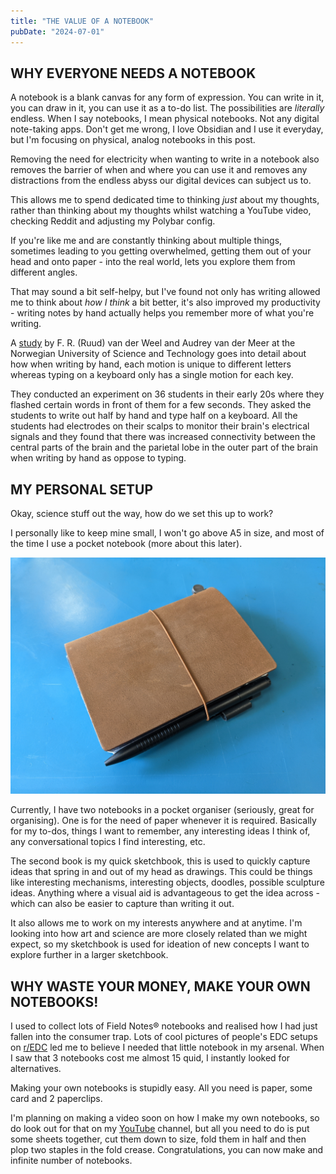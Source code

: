 ```yaml
---
title: "THE VALUE OF A NOTEBOOK"
pubDate: "2024-07-01"
---
```


## WHY EVERYONE NEEDS A NOTEBOOK

A notebook is a blank canvas for any form of expression. You can write in it, you can draw in it, you can use it as a to-do list. The possibilities are *literally* endless. When I say notebooks, I mean physical notebooks. Not any digital note-taking apps. Don't get me wrong, I love Obsidian and I use it everyday, but I'm focusing on physical, analog notebooks in this post.

Removing the need for electricity when wanting to write in a notebook also removes the barrier of when and where you can use it and removes any distractions from the endless abyss our digital devices can subject us to. 

This allows me to spend dedicated time to thinking *just* about my thoughts, rather than thinking about my thoughts whilst watching a YouTube video, checking Reddit and adjusting my Polybar config.

If you're like me and are constantly thinking about multiple things, sometimes leading to you getting overwhelmed, getting them out of your head and onto paper - into the real world, lets you explore them from different angles.

That may sound a bit self-helpy, but I've found not only has writing allowed me to think about *how I think* a bit better, it's also improved my productivity - writing notes by hand actually helps you remember more of what you're writing. 

A [study](https://www.frontiersin.org/journals/psychology/articles/10.3389/fpsyg.2023.1219945/full) by F. R. (Ruud) van der Weel and Audrey van der Meer at the Norwegian University of Science and Technology goes into detail about how when writing by hand, each motion is unique to different letters whereas typing on a keyboard only has a single motion for each key.

They conducted an experiment on 36 students in their early 20s where they flashed certain words in front of them for a few seconds. They asked the students to write out half by hand and type half on a keyboard. All the students had electrodes on their scalps to monitor their brain's electrical signals and they found that there was increased connectivity between the central parts of the brain and the parietal lobe in the outer part of the brain when writing by hand as oppose to typing.

## MY PERSONAL SETUP

Okay, science stuff out the way, how do we set this up to work?

I personally like to keep mine small, I won't go above A5 in size, and most of the time I use a pocket notebook (more about this later). 

![pocket-organiser](notebook.jpg)

Currently, I have two notebooks in a pocket organiser (seriously, great for organising). One is for the need of paper whenever it is required. Basically for my to-dos, things I want to remember, any interesting ideas I think of, any conversational topics I find interesting, etc.

The second book is my quick sketchbook, this is used to quickly capture ideas that spring in and out of my head as drawings. This could be things like interesting mechanisms, interesting objects, doodles, possible sculpture ideas. Anything where a visual aid is advantageous to get the idea across - which can also be easier to capture than writing it out.

It also allows me to work on my interests anywhere and at anytime. I'm looking into how art and science are more closely related than we might expect, so my sketchbook is used for ideation of new concepts I want to explore further in a larger sketchbook.

## WHY WASTE YOUR MONEY, MAKE YOUR OWN NOTEBOOKS!

I used to collect lots of Field Notes® notebooks and realised how I had just fallen into the consumer trap. Lots of cool pictures of people's EDC setups on [r/EDC](https://www.reddit.com/r/EDC/) led me to believe I needed that little notebook in my arsenal. When I saw that 3 notebooks cost me almost 15 quid, I instantly looked for alternatives.

Making your own notebooks is stupidly easy. All you need is paper, some card and 2 paperclips.

I'm planning on making a video soon on how I make my own notebooks, so do look out for that on my [YouTube](https://www.youtube.com/@tamirrxyz) channel, but all you need to do is put some sheets together, cut them down to size, fold them in half and then plop two staples in the fold crease. Congratulations, you can now make and infinite number of notebooks.